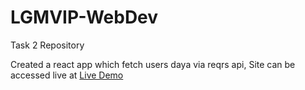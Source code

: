 # LGMVIP-WebDev
Task 2 Repository

Created a react app which fetch users daya via reqrs api, Site can be accessed live at [Live Demo](https://garima-bisht-task2.netlify.app/)
